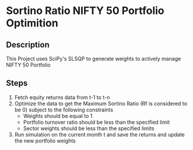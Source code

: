 # Sortino Ratio NIFTY 50 Portfolio Optimition

## Description
This Project uses SciPy's SLSQP to generate weights to actively manage NIFTY 50 Portfolio

## Steps 
1. Fetch equity returns data from t-1 to t-n
2. Optimize the data to get the Maximum Sortino Ratio (Rf is considered to be 0) subject to the following constraints
   - Weights should be equal to 1 
   - Portfolio turnover ratio should be less than the specified limit
   - Sector weights should be less than the specified limits
3. Run simulation on the current month t and save the returns and update the new portfolio weights 

